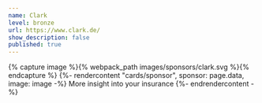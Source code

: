 ```yaml
---
name: Clark
level: bronze
url: https://www.clark.de/
show_description: false
published: true
---
```


{% capture image %}{% webpack_path images/sponsors/clark.svg %}{% endcapture %}
{%- rendercontent "cards/sponsor", sponsor: page.data, image: image -%}
More insight into your insurance
{%- endrendercontent -%}
